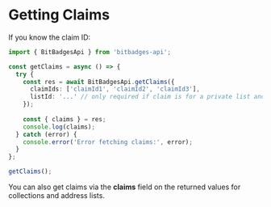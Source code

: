 # Getting Claims

If you know the claim ID:

```typescript
import { BitBadgesApi } from 'bitbadges-api';

const getClaims = async () => {
  try {
    const res = await BitBadgesApi.getClaims({ 
      claimIds: ['claimId1', 'claimId2', 'claimId3'],
      listId: '...' // only required if claim is for a private list and you are not claim creator
    });
    
    const { claims } = res;
    console.log(claims);
  } catch (error) {
    console.error('Error fetching claims:', error);
  }
};

getClaims();
```

You can also get claims via the **claims** field on the returned values for collections and address lists.
